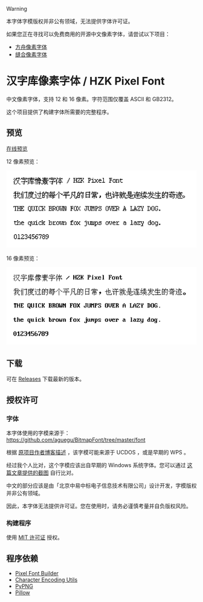 > [!WARNING]
> 
> 本字体字模版权并非公有领域，无法提供字体许可证。
> 
> 如果您正在寻找可以免费商用的开源中文像素字体，请尝试以下项目：
>
> - [方舟像素字体](https://github.com/TakWolf/ark-pixel-font)
> - [缝合像素字体](https://github.com/TakWolf/fusion-pixel-font)

# 汉字库像素字体 / HZK Pixel Font

中文像素字体，支持 12 和 16 像素。字符范围仅覆盖 ASCII 和 GB2312。

这个项目提供了构建字体所需要的完整程序。

## 预览

[在线预览](https://hzk-pixel-font.takwolf.com)

12 像素预览：

![preview-12px.png](docs/preview-12px.png)

16 像素预览：

![preview-16px.png](docs/preview-16px.png)

## 下载

可在 [Releases](https://github.com/TakWolf/hzk-pixel-font/releases) 下载最新的版本。

## 授权许可

### 字体

本字体使用的字模来源于：https://github.com/aguegu/BitmapFont/tree/master/font

根据 [原项目作者博客描述](https://web.archive.org/web/20161108093925/http://aguegu.net/?p=1279) ，该字模可能来源于 UCDOS ，或是早期的 WPS 。

经过我个人比对，这个字模应该出自早期的 Windows 系统字体。您可以通过 [这篇文章提供的截图](https://zhuanlan.zhihu.com/p/37334387) 自行比对。

中文的部分应该是由「北京中易中标电子信息技术有限公司」设计开发，字模版权并非公有领域。

因此，本字体无法提供许可证。您在使用时，请务必谨慎考量并自负版权风险。

### 构建程序

使用 [MIT 许可证](LICENSE) 授权。

## 程序依赖

- [Pixel Font Builder](https://github.com/TakWolf/pixel-font-builder)
- [Character Encoding Utils](https://github.com/TakWolf/character-encoding-utils)
- [PyPNG](https://gitlab.com/drj11/pypng)
- [Pillow](https://github.com/python-pillow/Pillow)
